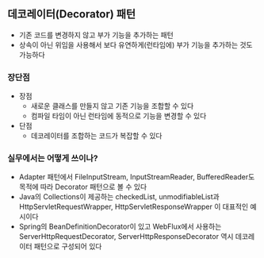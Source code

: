 ## 데코레이터(Decorator) 패턴
- 기존 코드를 변경하지 않고 부가 기능을 추가하는 패턴
- 상속이 아닌 위임을 사용해서 보다 유연하게(런타임에) 부가 기능을 추가하는 것도 가능하다


### 장단점
- 장점
  - 새로운 클래스를 만들지 않고 기존 기능을 조합할 수 있다
  - 컴파일 타임이 아닌 런타임에 동적으로 기능을 변경할 수 있다
- 단점
  - 데코레이터를 조합하는 코드가 복잡할 수 있다

### 실무에서는 어떻게 쓰이나?
- Adapter 패턴에서 FileInputStream, InputStreamReader, BufferedReader도 목적에 따라 Decorator 패턴으로 볼 수 있다
- Java의 Collections이 제공하는 checkedList, unmodifiableList과 HttpServletRequestWrapper, HttpServletResponseWrapper 이 대표적인 예시이다
- Spring의 BeanDefinitionDecorator이 있고 WebFlux에서 사용하는 ServerHttpRequestDecorator, ServerHttpResponseDecorator 역시 데코레이터 패턴으로 구성되어 있다